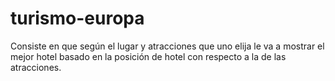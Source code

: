 # turismo-europa
Consiste en que según el lugar y atracciones que uno elija le va a mostrar el mejor hotel basado en la posición de hotel con respecto a la de las atracciones.
